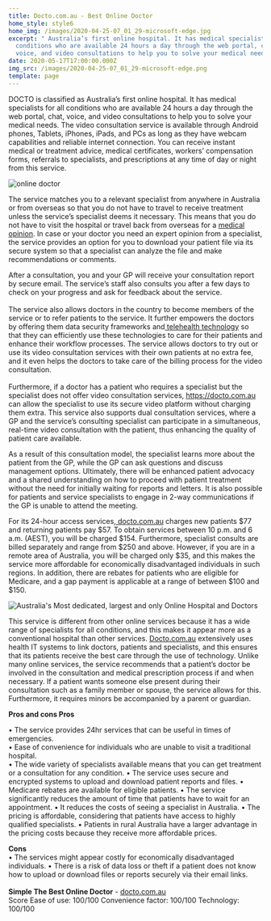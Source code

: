 ```yaml
---
title: Docto.com.au - Best Online Doctor
home_style: style6
home_img: /images/2020-04-25-07_01_29-microsoft-edge.jpg
excerpt: " Australia’s first online hospital. It has medical specialists for all
  conditions who are available 24 hours a day through the web portal, chat,
  voice, and video consultations to help you to solve your medical needs."
date: 2020-05-17T17:00:00.000Z
img_src: /images/2020-04-25-07_01_29-microsoft-edge.png
template: page
---
```

DOCTO is classified as Australia’s first online hospital. It has medical specialists for all conditions who are available 24 hours a day through the web portal, chat, voice, and video consultations to help you to solve your medical needs. The video consultation service is available through Android phones, Tablets, iPhones, iPads, and PCs as long as they have webcam capabilities and reliable internet connection. You can receive instant medical or treatment advice, medical certificates, workers’ compensation forms, referrals to specialists, and prescriptions at any time of day or night from this service. 

![online doctor ](/images/company-partners.png "online doctor ")

The service matches you to a relevant specialist from anywhere in Australia or from overseas so that you do not have to travel to receive treatment unless the service’s specialist deems it necessary. This means that you do not have to visit the hospital or travel back from overseas for a [medical opinion](https://healthreporter.com.au/). In case or your doctor you need an expert opinion from a specialist, the service provides an option for you to download your patient file via its secure system so that a specialist can analyze the file and make recommendations or comments. 

After a consultation, you and your GP will receive your consultation report by secure email. The service’s staff also consults you after a few days to check on your progress and ask for feedback about the service.  \
\
The service also allows doctors in the country to become members of the service or to refer patients to the service. It further empowers the doctors by offering them data security frameworks and[ telehealth technology](https://docto.com.au) so that they can efficiently use these technologies to care for their patients and enhance their workflow processes. The service allows doctors to try out or use its video consultation services with their own patients at no extra fee, and it even helps the doctors to take care of the billing process for the video consultation. \
\
Furthermore, if a doctor has a patient who requires a specialist but the specialist does not offer video consultation services, <https://docto.com.au> can allow the specialist to use its secure video platform without charging them extra. This service also supports dual consultation services, where a GP and the service’s consulting specialist can participate in a simultaneous, real-time video consultation with the patient, thus enhancing the quality of patient care available.

 As a result of this consultation model, the specialist learns more about the patient from the GP, while the GP can ask questions and discuss management options. Ultimately, there will be enhanced patient advocacy and a shared understanding on how to proceed with patient treatment without the need for initially waiting for reports and letters. It is also possible for patients and service specialists to engage in 2-way communications if the GP is unable to attend the meeting. 

For its 24-hour access services,[ docto.com.au](https://docto.com.au) charges new patients $77 and returning patients pay $57. To obtain services between 10 p.m. and 6 a.m. (AEST), you will be charged $154. Furthermore, specialist consults are billed separately and range from $250 and above. However, if you are in a remote area of Australia, you will be charged only $35, and this makes the service more affordable for economically disadvantaged individuals in such regions. In addition, there are rebates for patients who are eligible for Medicare, and a gap payment is applicable at a range of between $100 and $150. 

![Australia's Most dedicated, largest and only Online Hospital and Doctors ](/images/screenshot-2020-06-18t061915.708.png "Medical Specialists. ")

This service is different from other online services because it has a wide range of specialists for all conditions, and this makes it appear more as a conventional hospital than other services. [Docto.com.au](https://www.docto.com.au/) extensively uses health IT systems to link doctors, patients and specialists, and this ensures that its patients receive the best care through the use of technology. Unlike many online services, the service recommends that a patient’s doctor be involved in the consultation and medical prescription process if and when necessary. If a patient wants someone else present during their consultation such as a family member or spouse, the service allows for this. Furthermore, it requires minors be accompanied by a parent or guardian. 

**Pros and cons  Pros** 

 •	The service provides 24hr services that can be useful in times of emergencies.  \
•	Ease of convenience for individuals who are unable to visit a traditional hospital.  \
•	The wide variety of specialists available means that you can get treatment or a consultation for any condition.  •	The service uses secure and encrypted systems to upload and download patient reports and files. 
•	Medicare rebates are available for eligible patients. 
•	The service significantly reduces the amount of time that patients have to wait for an appointment.
•	It reduces the costs of seeing a specialist in Australia. 
•	The pricing is affordable, considering that patients have access to highly qualified specialists. 
•	Patients in rural Australia have a larger advantage in the pricing costs because they receive more affordable prices. 

**Cons**\
•	The services might appear costly for economically disadvantaged individuals.  •	There is a risk of data loss or theft if a patient does not know how to upload or download files or reports securely via their email links. \
\
**Simple The Best Online Doctor** - [docto.com.au](https://www.docto.com.au/)\
 Score  Ease of use: 100/100  Convenience factor: 100/100 Technology: 100/100